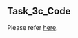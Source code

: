 ## Task_3c_Code

Please refer [here](https://docs.google.com/document/d/1-g_ffSBGc6weTXqlyKVBux22GfOAt1gK9gsxhByD77I/view).

